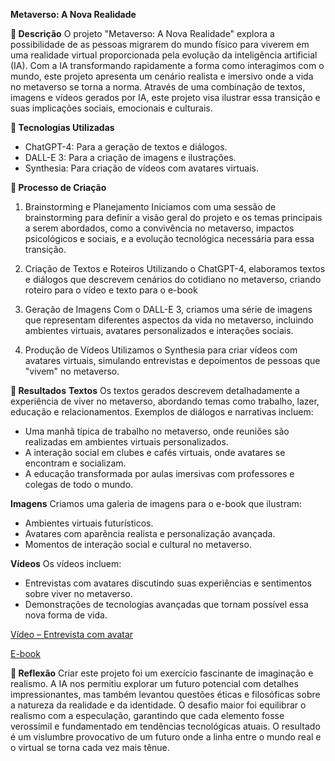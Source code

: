 **Metaverso: A Nova Realidade**

**📒 Descrição**
O projeto "Metaverso: A Nova Realidade" explora a possibilidade de as pessoas migrarem do mundo físico para viverem em uma realidade virtual proporcionada pela evolução da inteligência artificial (IA). Com a IA transformando rapidamente a forma como interagimos com o mundo, este projeto apresenta um cenário realista e imersivo onde a vida no metaverso se torna a norma. Através de uma combinação de textos, imagens e vídeos gerados por IA, este projeto visa ilustrar essa transição e suas implicações sociais, emocionais e culturais.

**🤖 Tecnologias Utilizadas**
- ChatGPT-4: Para a geração de textos e diálogos.
- DALL-E 3: Para a criação de imagens e ilustrações.
- Synthesia: Para criação de vídeos com avatares virtuais.

 **🧐 Processo de Criação**

 1. Brainstorming e Planejamento
Iniciamos com uma sessão de brainstorming para definir a visão geral do projeto e os temas principais a serem abordados, como a convivência no metaverso, impactos psicológicos e sociais, e a evolução tecnológica necessária para essa transição.

 2. Criação de Textos e Roteiros
Utilizando o ChatGPT-4, elaboramos textos e diálogos que descrevem cenários do cotidiano no metaverso, criando roteiro para o vídeo e texto para o e-book 

 3. Geração de Imagens
Com o DALL-E 3, criamos uma série de imagens que representam diferentes aspectos da vida no metaverso, incluindo ambientes virtuais, avatares personalizados e interações sociais.

 4. Produção de Vídeos
Utilizamos o Synthesia para criar vídeos com avatares virtuais, simulando entrevistas e depoimentos de pessoas que "vivem" no metaverso. 


 **🚀 Resultados**
 **Textos**
Os textos gerados descrevem detalhadamente a experiência de viver no metaverso, abordando temas como trabalho, lazer, educação e relacionamentos. Exemplos de diálogos e narrativas incluem:

- Uma manhã típica de trabalho no metaverso, onde reuniões são realizadas em ambientes virtuais personalizados.
- A interação social em clubes e cafés virtuais, onde avatares se encontram e socializam.
- A educação transformada por aulas imersivas com professores e colegas de todo o mundo.

 **Imagens**
Criamos uma galeria de imagens para o e-book que ilustram:

- Ambientes virtuais futurísticos.
- Avatares com aparência realista e personalização avançada.
- Momentos de interação social e cultural no metaverso.

 **Vídeos**
Os vídeos incluem:

- Entrevistas com avatares discutindo suas experiências e sentimentos sobre viver no metaverso.
- Demonstrações de tecnologias avançadas que tornam possível essa nova forma de vida.

[Vídeo – Entrevista com avatar](https://youtu.be/5G8xCCeo3m8)

[E-book](Projeto/e-book.pdf)

 **💭 Reflexão**
Criar este projeto foi um exercício fascinante de imaginação e realismo. A IA nos permitiu explorar um futuro potencial com detalhes impressionantes, mas também levantou questões éticas e filosóficas sobre a natureza da realidade e da identidade. O desafio maior foi equilibrar o realismo com a especulação, garantindo que cada elemento fosse verossímil e fundamentado em tendências tecnológicas atuais. O resultado é um vislumbre provocativo de um futuro onde a linha entre o mundo real e o virtual se torna cada vez mais tênue.
